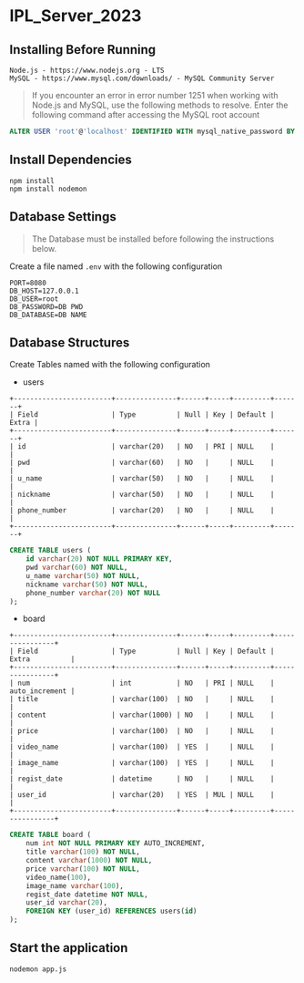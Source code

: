 # IPL_Server_2023

Installing Before Running
---
```
Node.js - https://www.nodejs.org - LTS
MySQL - https://www.mysql.com/downloads/ - MySQL Community Server
```
> If you encounter an error in error number 1251 when working with Node.js and MySQL, use the following methods to resolve.
> Enter the following command after accessing the MySQL root account
```sql
ALTER USER 'root'@'localhost' IDENTIFIED WITH mysql_native_password BY 'Your PASSWORD';
```

Install Dependencies
---
```
npm install
npm install nodemon
```

Database Settings
---
> The Database must be installed before following the instructions below.

Create a file named `.env` with the following configuration
```
PORT=8080
DB_HOST=127.0.0.1
DB_USER=root
DB_PASSWORD=DB PWD
DB_DATABASE=DB NAME
```

Database Structures
---
Create Tables named with the following configuration
* users
```
+------------------------+---------------+------+-----+---------+-------+
| Field                  | Type          | Null | Key | Default | Extra |
+------------------------+---------------+------+-----+---------+-------+
| id                     | varchar(20)   | NO   | PRI | NULL    |       |
| pwd                    | varchar(60)   | NO   |     | NULL    |       |
| u_name                 | varchar(50)   | NO   |     | NULL    |       |
| nickname               | varchar(50)   | NO   |     | NULL    |       |
| phone_number           | varchar(20)   | NO   |     | NULL    |       |
+------------------------+---------------+------+-----+---------+-------+
```

```sql
CREATE TABLE users (
    id varchar(20) NOT NULL PRIMARY KEY,
    pwd varchar(60) NOT NULL,
    u_name varchar(50) NOT NULL,
    nickname varchar(50) NOT NULL,
    phone_number varchar(20) NOT NULL
);
```

* board
```
+------------------------+---------------+------+-----+---------+----------------+
| Field                  | Type          | Null | Key | Default | Extra          |
+------------------------+---------------+------+-----+---------+----------------+
| num                    | int           | NO   | PRI | NULL    | auto_increment |
| title                  | varchar(100)  | NO   |     | NULL    |                |
| content                | varchar(1000) | NO   |     | NULL    |                |
| price                  | varchar(100)  | NO   |     | NULL    |                |
| video_name             | varchar(100)  | YES  |     | NULL    |                |
| image_name             | varchar(100)  | YES  |     | NULL    |                |
| regist_date            | datetime      | NO   |     | NULL    |                |
| user_id                | varchar(20)   | YES  | MUL | NULL    |                |
+------------------------+---------------+------+-----+---------+----------------+
```

```sql
CREATE TABLE board (
    num int NOT NULL PRIMARY KEY AUTO_INCREMENT,
    title varchar(100) NOT NULL,
    content varchar(1000) NOT NULL,
    price varchar(100) NOT NULL,
    video_name(100),
    image_name varchar(100),
    regist_date datetime NOT NULL,
    user_id varchar(20),
    FOREIGN KEY (user_id) REFERENCES users(id)
);
```


Start the application
---
```
nodemon app.js
```

